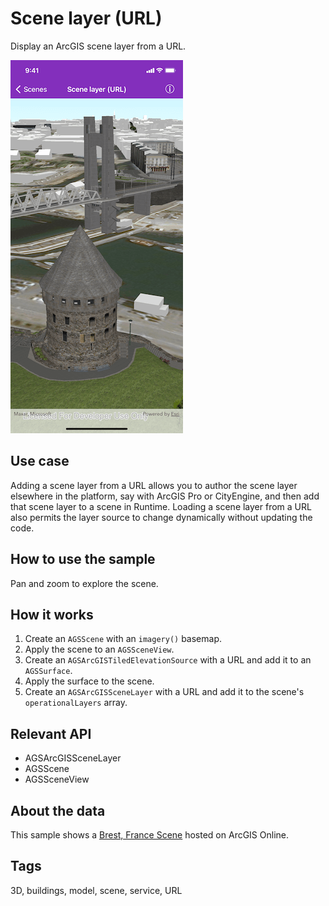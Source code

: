 # Scene layer (URL)

Display an ArcGIS scene layer from a URL.

![Scene layer (URL) sample](scene-layer-url.png)

## Use case

Adding a scene layer from a URL allows you to author the scene layer elsewhere in the platform, say with ArcGIS Pro or CityEngine, and then add that scene layer to a scene in Runtime. Loading a scene layer from a URL also permits the layer source to change dynamically without updating the code.

## How to use the sample

Pan and zoom to explore the scene.

## How it works

1. Create an `AGSScene` with an `imagery()` basemap.
2. Apply the scene to an `AGSSceneView`.
3. Create an `AGSArcGISTiledElevationSource` with a URL and add it to an `AGSSurface`.
4. Apply the surface to the scene.
5. Create an `AGSArcGISSceneLayer` with a URL and add it to the scene's `operationalLayers` array.

## Relevant API

* AGSArcGISSceneLayer
* AGSScene
* AGSSceneView

## About the data

This sample shows a [Brest, France Scene](https://tiles.arcgis.com/tiles/P3ePLMYs2RVChkJx/arcgis/rest/services/Buildings_Brest/SceneServer/layers/0) hosted on ArcGIS Online.

## Tags

3D, buildings, model, scene, service, URL
